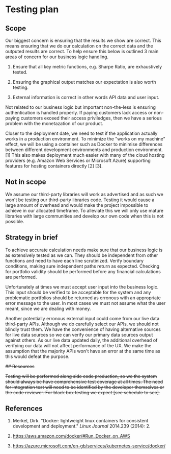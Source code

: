 # Testing plan

## Scope

Our biggest concern is ensuring that the results we show are correct. This means ensuring that we do our calculation on the correct data and the outputed results are correct. To help ensure this below is outlined 3 main areas of concern for our business logic handling.

1.  Ensure that all key metric functions, e.g. Sharpe Ratio, are exhaustively tested.
    
2.  Ensuring the graphical output matches our expectation is also worth testing.
    
3.  External information is correct in other words API data and user input.
    

Not related to our business logic but important non-the-less is ensuring authentication is handled properly. If paying customers lack access or non-paying customers exceed their access priviledges, then we have a serious problem with the monetazation of our product.

Closer to the deployment date, we need to test if the application actually works in a production environment. To minimize the "works on my machine" effect, we will be using a container such as Docker to minimise differences between different development environments and production environment. [1] This also makes deployment much easier with many of the cloud hosting providers (e.g. Amazon Web Services or Microsoft Azure) supporting features for hosting containers directly [2] [3].

## Not in scope

We assume our third-party libraries will work as advertised and as such we won't be testing our third-party libraries code. Testing it would cause a large amount of overhead and would make the project impossible to achieve in our allocated timeframe. To alleviate this we will only use mature libraries with large communities and develop our own code when this is not possible.

## Strategy in brief

To achieve accurate calculation needs make sure that our business logic is as extensively tested as we can. They should be independent from other functions and need to have each line scrutinized. Verify boundary conditions, making sure independent paths return as expected. Checking for portfolio validity should be performed before any financial calculations are performed.

Unfortunately at times we must accept user input into the business logic. This input should be verified to be acceptable for the system and any problematic portfolios should be returned as erronous with an appropriate error message to the user. In most cases we must not assume what the user meant, since we are dealing with money.

Another potentially erronous external input could come from our live data third-party APIs. Although we do carefully select our APIs, we should not blindly trust them. We have the convenience of having alternative sources for live data sources so we can verify our primary data sources output against others. As our live data updated daily, the additional overhead of verifying our data will not affect performance of the UX. We make the assumption that the majority APIs won't have an error at the same time as this would defeat the purpose.

~~## Resources~~

~~Testing will be performed along side code production, so we the system should always be have comprehensive test coverage at all times. The need for integration test will need to be identified by the developer themselves or the code reviewer. For black box testing we expect [see schedule to see].~~

## References

1.  Merkel, Dirk. "Docker: lightweight linux containers for consistent development and deployment." *Linux Journal* 2014.239 (2014): 2.
    
2.  https://aws.amazon.com/docker/#Run_Docker_on_AWS
    
3.  https://azure.microsoft.com/en-gb/services/kubernetes-service/docker/

